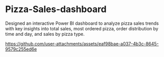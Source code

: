 # Pizza-Sales-dashboard
Designed an interactive Power BI dashboard to analyze pizza sales trends with key insights into total sales, most ordered pizza, order distribution by time and day, and sales by pizza type.



https://github.com/user-attachments/assets/eaf98bae-a037-4b3c-8645-9579c255ed6e


